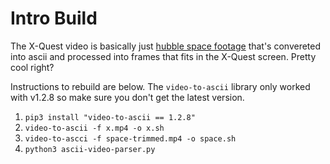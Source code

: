 # Intro Build

The X-Quest video is basically just [hubble space footage](https://www.youtube.com/watch?v=99uWHUQ-dC0) that's convereted into ascii and processed into frames that fits in the X-Quest screen. Pretty cool right?

Instructions to rebuild are below. The `video-to-ascii` library only worked with v1.2.8 so make sure you don't get the latest version.

1. `pip3 install "video-to-ascii == 1.2.8"` 
2. `video-to-ascii -f x.mp4 -o x.sh`
3. `video-to-ascci -f space-trimmed.mp4 -o space.sh`
4. `python3 ascii-video-parser.py`
